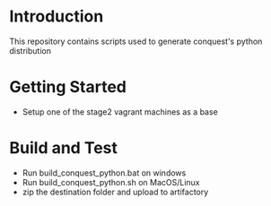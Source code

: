 # Introduction 
This repository contains scripts used to generate conquest's python distribution

# Getting Started

- Setup one of the stage2 vagrant machines as a base

# Build and Test

- Run build_conquest_python.bat on windows
- Run build_conquest_python.sh on MacOS/Linux
- zip the destination folder and upload to artifactory
